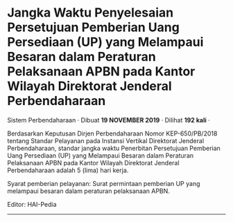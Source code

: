 Jangka Waktu Penyelesaian Persetujuan Pemberian Uang Persediaan (UP) yang Melampaui Besaran dalam Peraturan Pelaksanaan APBN pada Kantor Wilayah Direktorat Jenderal Perbendaharaan
===================================================================================================================================================================================

Sistem Perbendaharaan · Dibuat **19 NOVEMBER 2019** · Dilihat **192 kali** ·

Berdasarkan Keputusan Dirjen Perbendaharaan Nomor KEP-650/PB/2018 tentang Standar Pelayanan pada Instansi Vertikal Direktorat Jenderal Perbendaharaan, standar jangka waktu Penerbitan Persetujuan Pemberian Uang Persediaan (UP) yang Melampaui Besaran dalam Peraturan Pelaksanaan APBN pada Kantor Wilayah Direktorat Jenderal Perbendaharaan adalah 5 (lima) hari kerja.

Syarat pemberian pelayanan: Surat permintaan pemberian UP yang melampaui besaran dalam peraturan pelaksanaan APBN.  

  

Editor: HAI-Pedia  

  
  
  

* * *